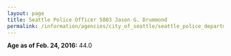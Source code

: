 ```yaml
---
layout: page
title: Seattle Police Officer 5803 Jason G. Drummond
permalink: /information/agencies/city_of_seattle/seattle_police_department/copbook/5803/
---
```


**Age as of Feb. 24, 2016:** 44.0
